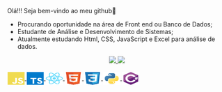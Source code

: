 Olá!!! Seja bem-vindo ao meu github👋

-  Procurando oportunidade na área de Front end ou Banco de Dados;
-  Estudante de Análise e Desenvolvimento de Sistemas;
-  Atualmente estudando Html, CSS, JavaScript e Excel para análise de dados.

<div align="center">
  <a href="https://github.com/fabruzzi">
  <img height="180em" src="https://github-readme-stats.vercel.app/api?username=fabruzzi&show_icons=true&theme=dracula&include_all_commits=true&count_private=true"/>
  <img height="180em" src="https://github-readme-stats.vercel.app/api/top-langs/?username=fabruzzi&layout=compact&langs_count=7&theme=dracula"/>
</div>
<div style="display: inline_block"><br>
  <img align="center" alt="fabruzzi-Js" height="30" width="40" src="https://raw.githubusercontent.com/devicons/devicon/master/icons/javascript/javascript-plain.svg">
  <img align="center" alt="fabruzzi-Ts" height="30" width="40" src="https://raw.githubusercontent.com/devicons/devicon/master/icons/typescript/typescript-plain.svg">
  <img align="center" alt="fabruzzi-React" height="30" width="40" src="https://raw.githubusercontent.com/devicons/devicon/master/icons/react/react-original.svg">
  <img align="center" alt="fabruzzi-HTML" height="30" width="40" src="https://raw.githubusercontent.com/devicons/devicon/master/icons/html5/html5-original.svg">
  <img align="center" alt="fabruzzi-CSS" height="30" width="40" src="https://raw.githubusercontent.com/devicons/devicon/master/icons/css3/css3-original.svg">
  <img align="center" alt="fabruzzi-Python" height="30" width="40" src="https://raw.githubusercontent.com/devicons/devicon/master/icons/python/python-original.svg">
  <img align="center" alt="fabruzzi-Csharp" height="30" width="40" src="https://raw.githubusercontent.com/devicons/devicon/master/icons/csharp/csharp-original.svg">

 
 


